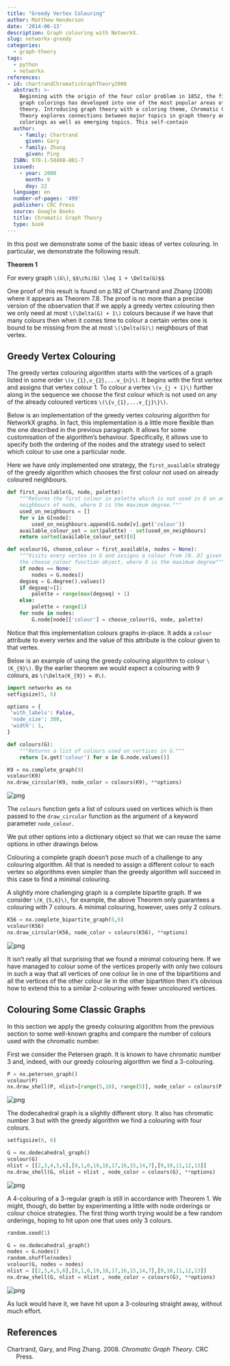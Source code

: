 ```yaml
---
title: "Greedy Vertex Colouring"
author: Matthew Henderson
date: '2014-06-13'
description: Graph colouring with NetworkX.
slug: networkx-greedy
categories:
  - graph-theory
tags:
  - python
  - networkx
references:
- id: chartrandChromaticGraphTheory2008
  abstract: >-
    Beginning with the origin of the four color problem in 1852, the field of
    graph colorings has developed into one of the most popular areas of graph
    theory. Introducing graph theory with a coloring theme, Chromatic Graph
    Theory explores connections between major topics in graph theory and graph
    colorings as well as emerging topics. This self-contain
  author:
    - family: Chartrand
      given: Gary
    - family: Zhang
      given: Ping
  ISBN: 978-1-58488-801-7
  issued:
    - year: 2008
      month: 9
      day: 22
  language: en
  number-of-pages: '499'
  publisher: CRC Press
  source: Google Books
  title: Chromatic Graph Theory
  type: book
---
```


In this post we demonstrate some of the basic ideas of vertex colouring. In
particular, we demonstrate the following result.

**Theorem 1**

For every graph `\(G\)`, `$$\chi(G) \leq 1 + \Delta(G)$$`

One proof of this result is found on p.182 of
Chartrand and Zhang (2008)
where it appears as Theorem 7.8. The proof is no more than a
precise version of the observation that if we apply a greedy vertex colouring
then we only need at most `\(\Delta(G) + 1\)` colours because if we have that many
colours then when it comes time to colour a certain vertex one is bound to be
missing from the at most `\(\Delta(G)\)`
neighbours of that vertex.

## Greedy Vertex Colouring

The greedy vertex colouring algorithm starts with the vertices of a graph listed
in some order `\(v_{1},v_{2},...v_{n}\)`. It begins with the first vertex and
assigns that vertex colour 1. To colour a vertex `\(v_{j + 1}\)` further along in
the sequence we choose the first colour which is not used on any of the already
coloured vertices `\(\{v_{1},...v_{j}\}\)`.

Below is an implementation of the greedy vertex colouring algorithm for NetworkX
graphs. In fact, this implementation is a little more flexible than the one
described in the previous paragraph. It allows for some customisation of the
algorithm’s behaviour. Specifically, it allows use to specify both the ordering
of the nodes and the strategy used to select which colour to use one a
particular node.

Here we have only implemented one strategy, the `first_available` strategy of
the greedy algorithm which chooses the first colour not used on already coloured
neighbours.

``` python
def first_available(G, node, palette):
    """Returns the first colour in palette which is not used in G on any
    neighbours of node, where D is the maximum degree."""
    used_on_neighbours = []
    for v in G[node]:
        used_on_neighbours.append(G.node[v].get('colour'))
    available_colour_set = set(palette) - set(used_on_neighbours)
    return sorted(available_colour_set)[0]

def vcolour(G, choose_colour = first_available, nodes = None):
    """Visits every vertex in G and assigns a colour from [0..D] given by
    the choose_colour function object, where D is the maximum degree"""
    if nodes == None:
        nodes = G.nodes()
    degseq = G.degree().values()
    if degseq!=[]:
        palette = range(max(degseq) + 1)
    else:
        palette = range(1)
    for node in nodes:
        G.node[node]['colour'] = choose_colour(G, node, palette)
```

Notice that this implementation colours graphs in-place. It adds a `colour`
attribute to every vertex and the value of this attribute is the colour given to
that vertex.

Below is an example of using the greedy colouring algorithm to colour `\(K_{9}\)`.
By the earlier theorem we would expect a colouring with 9 colours, as
`\(\Delta(K_{9}) = 8\)`.

``` python
import networkx as nx
setfigsize(5, 5)

options = {
 'with_labels': False,
 'node_size': 300,
 'width': 1,
}

def colours(G):
    """Returns a list of colours used on vertices in G."""
    return [x.get('colour') for x in G.node.values()]

K9 = nx.complete_graph(9)
vcolour(K9)
nx.draw_circular(K9, node_color = colours(K9), **options)
```

![png](figure/graph-colouring-noteboook_6_1.png)

The `colours` function gets a list of colours used on vertices which is then
passed to the `draw_circular` function as the argument of a keyword parameter
`node_colour`.

We put other options into a dictionary object so that we can reuse the same
options in other drawings below.

Colouring a complete graph doesn’t pose much of a challenge to any colouring
algorithm. All that is needed to assign a different colour to each vertex so
algorithms even simpler than the greedy algorithm will succeed in this case to
find a minimal colouring.

A slightly more challenging graph is a complete bipartite graph. If we consider
`\(K_{5,6}\)`, for example, the above Theorem only guarantees a colouring with 7
colours. A minimal colouring, however, uses only 2 colours.

``` python
K56 = nx.complete_bipartite_graph(5,6)
vcolour(K56)
nx.draw_circular(K56, node_color = colours(K56), **options)
```

![png](figure/graph-colouring-noteboook_8_0.png)

It isn’t really all that surprising that we found a minimal colouring here. If
we have managed to colour some of the vertices properly with only two colours in
such a way that all vertices of one colour lie in one of the bipartitions and
all the vertices of the other colour lie in the other bipartition then it’s
obvious how to extend this to a similar 2-colouring with fewer uncoloured
vertices.

## Colouring Some Classic Graphs

In this section we apply the greedy colouring algorithm from the previous
section to some well-known graphs and compare the number of colours used with
the chromatic number.

First we consider the Petersen graph. It is known to have chromatic number 3
and, indeed, with our greedy colouring algorithm we find a 3-colouring.

``` python
P = nx.petersen_graph()
vcolour(P)
nx.draw_shell(P, nlist=[range(5,10), range(5)], node_color = colours(P), **options)
```

![png](figure/graph-colouring-noteboook_11_0.png)

The dodecahedral graph is a slightly different story. It also has chromatic
number 3 but with the greedy algorithm we find a colouring with four colours.

``` python
setfigsize(6, 6)

G = nx.dodecahedral_graph()
vcolour(G)
nlist = [[2,3,4,5,6],[8,1,0,19,18,17,16,15,14,7],[9,10,11,12,13]]
nx.draw_shell(G, nlist = nlist , node_color = colours(G), **options)
```

![png](figure/graph-colouring-noteboook_13_0.png)

A 4-colouring of a 3-regular graph is still in accordance with Theorem 1. We
might, though, do better by experimenting a little with node orderings or colour
choice strategies. The first thing worth trying would be a few random orderings,
hoping to hit upon one that uses only 3
colours.

``` python
random.seed(1)

G = nx.dodecahedral_graph()
nodes = G.nodes()
random.shuffle(nodes)
vcolour(G, nodes = nodes)
nlist = [[2,3,4,5,6],[8,1,0,19,18,17,16,15,14,7],[9,10,11,12,13]]
nx.draw_shell(G, nlist = nlist , node_color = colours(G), **options)
```

![png](figure/graph-colouring-noteboook_15_0.png)

As luck would have it, we have hit upon a 3-colouring straight away, without
much effort.

## References

<div id="refs" class="references csl-bib-body hanging-indent">

<div id="ref-chartrandChromaticGraphTheory2008" class="csl-entry">

Chartrand, Gary, and Ping Zhang. 2008. *Chromatic Graph Theory*. CRC Press.

</div>

</div>
